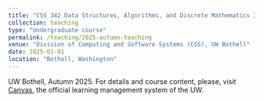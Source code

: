 ```yaml
---
title: "CSS 342 Data Structures, Algorithms, and Discrete Mathematics I"
collection: teaching
type: "Undergraduate course"
permalink: /teaching/2025-autumn-teaching
venue: "Division of Computing and Software Systems (CSS), UW Bothell"
date: 2025-01-01
location: "Bothell, Washington"
---
```


UW Bothell, Autumn 2025. For details and course content, please, visit [Canvas](https://canvas.uw.edu), 
the official learning management system of the UW. 

<!-- Heading 1
======

Heading 2
======

Heading 3
====== -->
